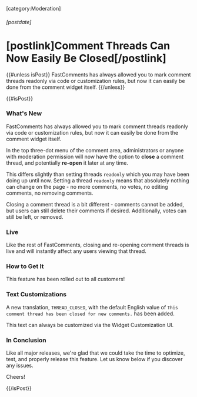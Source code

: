 [category:Moderation]

###### [postdate]
# [postlink]Comment Threads Can Now Easily Be Closed[/postlink]

{{#unless isPost}}
FastComments has always allowed you to mark comment threads readonly via code or customization rules, but now it can easily
be done from the comment widget itself.
{{/unless}}

{{#isPost}}

### What's New

FastComments has always allowed you to mark comment threads readonly via code or customization rules, but now it can easily
be done from the comment widget itself.

In the top three-dot menu of the comment area, administrators or anyone with moderation permission will now have the option
to **close** a comment thread, and potentially **re-open** it later at any time.

This differs slightly than setting threads `readonly` which you may have been doing up until now. Setting a thread `readonly`
means that absolutely nothing can change on the page - no more comments, no votes, no editing comments, no removing comments.

Closing a comment thread is a bit different - comments cannot be added, but users can still delete their comments if desired.
Additionally, votes can still be left, or removed.

### Live

Like the rest of FastComments, closing and re-opening comment threads is live and will instantly affect any users viewing that thread.

### How to Get It

This feature has been rolled out to all customers!

### Text Customizations

A new translation, `THREAD_CLOSED`, with the default English value of `This comment thread has been closed for new comments.` has been added.

This text can always be customized via the Widget Customization UI.

### In Conclusion

Like all major releases, we're glad that we could take the time to optimize, test, and properly release this feature. Let us know
below if you discover any issues.

Cheers!

{{/isPost}}
